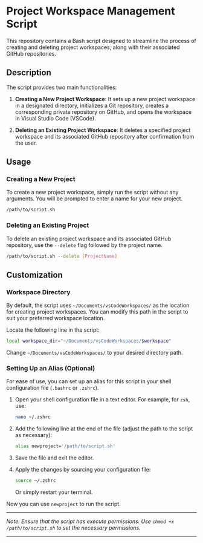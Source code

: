 # Project Workspace Management Script

This repository contains a Bash script designed to streamline the process of creating and deleting project workspaces, along with their associated GitHub repositories.

## Description

The script provides two main functionalities:

1. **Creating a New Project Workspace**: It sets up a new project workspace in a designated directory, initializes a Git repository, creates a corresponding private repository on GitHub, and opens the workspace in Visual Studio Code (VSCode).

2. **Deleting an Existing Project Workspace**: It deletes a specified project workspace and its associated GitHub repository after confirmation from the user.

## Usage

### Creating a New Project
To create a new project workspace, simply run the script without any arguments. You will be prompted to enter a name for your new project.

```bash
/path/to/script.sh
```

### Deleting an Existing Project
To delete an existing project workspace and its associated GitHub repository, use the `--delete` flag followed by the project name.

```bash
/path/to/script.sh --delete [ProjectName]
```

## Customization

### Workspace Directory
By default, the script uses `~/Documents/vsCodeWorkspaces/` as the location for creating project workspaces. You can modify this path in the script to suit your preferred workspace location.

Locate the following line in the script:

```bash
local workspace_dir="~/Documents/vsCodeWorkspaces/$workspace"
```

Change `~/Documents/vsCodeWorkspaces/` to your desired directory path.

### Setting Up an Alias (Optional)
For ease of use, you can set up an alias for this script in your shell configuration file (`.bashrc` or `.zshrc`).

1. Open your shell configuration file in a text editor. For example, for `zsh`, use:

   ```bash
   nano ~/.zshrc
   ```

2. Add the following line at the end of the file (adjust the path to the script as necessary):

   ```bash
   alias newproject='/path/to/script.sh'
   ```

3. Save the file and exit the editor.

4. Apply the changes by sourcing your configuration file:

   ```bash
   source ~/.zshrc
   ```

   Or simply restart your terminal.

Now you can use `newproject` to run the script.

---

*Note: Ensure that the script has execute permissions. Use `chmod +x /path/to/script.sh` to set the necessary permissions.*

---
